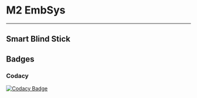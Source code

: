 # M2 EmbSys
---
## Smart Blind Stick

## Badges
### Codacy
[![Codacy Badge](https://app.codacy.com/project/badge/Grade/db81c1d411344e28917906d34fa190b3)](https://www.codacy.com/gh/Coolbuyq/M2-EmbSys/dashboard?utm_source=github.com&amp;utm_medium=referral&amp;utm_content=Coolbuyq/M2-EmbSys&amp;utm_campaign=Badge_Grade)
